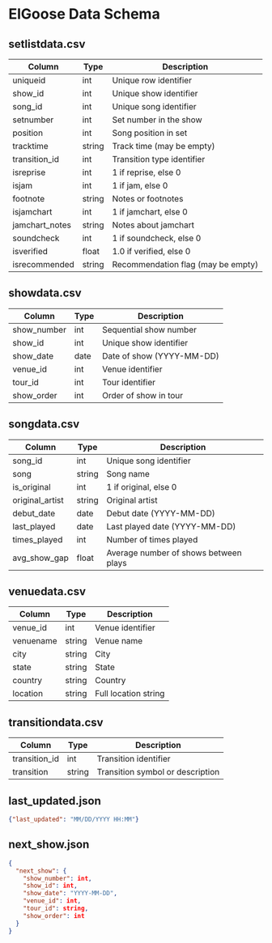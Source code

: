# ElGoose Data Schema

## setlistdata.csv
| Column         | Type    | Description                                           |
|---------------|---------|-------------------------------------------------------|
| uniqueid      | int     | Unique row identifier                                 |
| show_id       | int     | Unique show identifier                                |
| song_id       | int     | Unique song identifier                                |
| setnumber     | int     | Set number in the show                                |
| position      | int     | Song position in set                                  |
| tracktime     | string  | Track time (may be empty)                             |
| transition_id | int     | Transition type identifier                            |
| isreprise     | int     | 1 if reprise, else 0                                  |
| isjam         | int     | 1 if jam, else 0                                      |
| footnote      | string  | Notes or footnotes                                    |
| isjamchart    | int     | 1 if jamchart, else 0                                 |
| jamchart_notes| string  | Notes about jamchart                                  |
| soundcheck    | int     | 1 if soundcheck, else 0                               |
| isverified    | float   | 1.0 if verified, else 0                               |
| isrecommended | string  | Recommendation flag (may be empty)                    |

## showdata.csv
| Column        | Type    | Description                      |
|--------------|---------|----------------------------------|
| show_number  | int     | Sequential show number            |
| show_id      | int     | Unique show identifier            |
| show_date    | date    | Date of show (YYYY-MM-DD)         |
| venue_id     | int     | Venue identifier                  |
| tour_id      | int     | Tour identifier                   |
| show_order   | int     | Order of show in tour             |

## songdata.csv
| Column        | Type    | Description                      |
|--------------|---------|----------------------------------|
| song_id      | int     | Unique song identifier            |
| song         | string  | Song name                         |
| is_original  | int     | 1 if original, else 0             |
| original_artist | string| Original artist                   |
| debut_date   | date    | Debut date (YYYY-MM-DD)           |
| last_played  | date    | Last played date (YYYY-MM-DD)     |
| times_played | int     | Number of times played            |
| avg_show_gap | float   | Average number of shows between plays |

## venuedata.csv
| Column    | Type    | Description                      |
|-----------|---------|----------------------------------|
| venue_id  | int     | Venue identifier                  |
| venuename | string  | Venue name                        |
| city      | string  | City                              |
| state     | string  | State                             |
| country   | string  | Country                           |
| location  | string  | Full location string              |

## transitiondata.csv
| Column        | Type    | Description                      |
|---------------|---------|----------------------------------|
| transition_id | int     | Transition identifier             |
| transition    | string  | Transition symbol or description  |

## last_updated.json
```json
{"last_updated": "MM/DD/YYYY HH:MM"}
```

## next_show.json
```json
{
  "next_show": {
    "show_number": int,
    "show_id": int,
    "show_date": "YYYY-MM-DD",
    "venue_id": int,
    "tour_id": string,
    "show_order": int
  }
}
```
